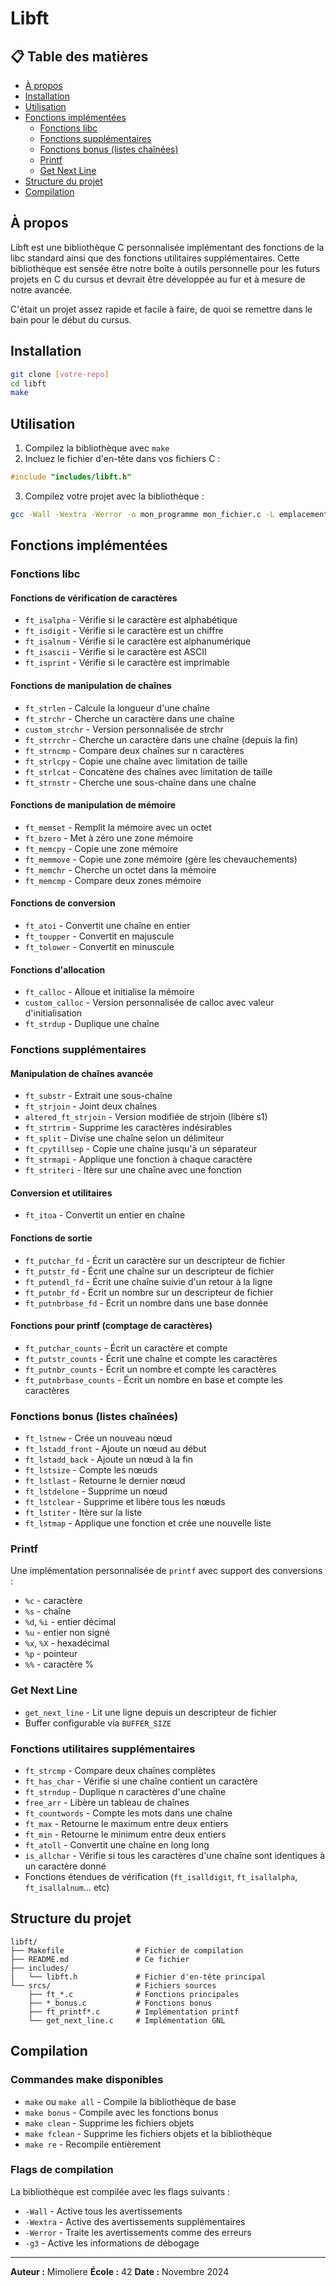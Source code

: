 # Libft

## 📋 Table des matières

- [À propos](#à-propos)
- [Installation](#installation)
- [Utilisation](#utilisation)
- [Fonctions implémentées](#fonctions-implémentées)
  - [Fonctions libc](#fonctions-libc)
  - [Fonctions supplémentaires](#fonctions-supplémentaires)
  - [Fonctions bonus (listes chaînées)](#fonctions-bonus-listes-chaînées)
  - [Printf](#printf)
  - [Get Next Line](#get-next-line)
- [Structure du projet](#structure-du-projet)
- [Compilation](#compilation)

## À propos

Libft est une bibliothèque C personnalisée implémentant des fonctions de la libc standard ainsi que des fonctions utilitaires supplémentaires.
Cette bibliothèque est sensée être notre boîte à outils personnelle pour les futurs projets en C du cursus et devrait être développée au fur et à mesure de notre avancée.

C'était un projet assez rapide et facile à faire, de quoi se remettre dans le bain pour le début du cursus.

## Installation

```bash
git clone [votre-repo]
cd libft
make
```

## Utilisation

1. Compilez la bibliothèque avec `make`
2. Incluez le fichier d'en-tête dans vos fichiers C :
```c
#include "includes/libft.h"
```
3. Compilez votre projet avec la bibliothèque :
```bash
gcc -Wall -Wextra -Werror -o mon_programme mon_fichier.c -L emplacement_libft -lft
```

## Fonctions implémentées

### Fonctions libc

#### Fonctions de vérification de caractères
- `ft_isalpha` - Vérifie si le caractère est alphabétique
- `ft_isdigit` - Vérifie si le caractère est un chiffre
- `ft_isalnum` - Vérifie si le caractère est alphanumérique
- `ft_isascii` - Vérifie si le caractère est ASCII
- `ft_isprint` - Vérifie si le caractère est imprimable

#### Fonctions de manipulation de chaînes
- `ft_strlen` - Calcule la longueur d'une chaîne
- `ft_strchr` - Cherche un caractère dans une chaîne
- `custom_strchr` - Version personnalisée de strchr
- `ft_strrchr` - Cherche un caractère dans une chaîne (depuis la fin)
- `ft_strncmp` - Compare deux chaînes sur n caractères
- `ft_strlcpy` - Copie une chaîne avec limitation de taille
- `ft_strlcat` - Concatène des chaînes avec limitation de taille
- `ft_strnstr` - Cherche une sous-chaîne dans une chaîne

#### Fonctions de manipulation de mémoire
- `ft_memset` - Remplit la mémoire avec un octet
- `ft_bzero` - Met à zéro une zone mémoire
- `ft_memcpy` - Copie une zone mémoire
- `ft_memmove` - Copie une zone mémoire (gère les chevauchements)
- `ft_memchr` - Cherche un octet dans la mémoire
- `ft_memcmp` - Compare deux zones mémoire

#### Fonctions de conversion
- `ft_atoi` - Convertit une chaîne en entier
- `ft_toupper` - Convertit en majuscule
- `ft_tolower` - Convertit en minuscule

#### Fonctions d'allocation
- `ft_calloc` - Alloue et initialise la mémoire
- `custom_calloc` - Version personnalisée de calloc avec valeur d'initialisation
- `ft_strdup` - Duplique une chaîne

### Fonctions supplémentaires

#### Manipulation de chaînes avancée
- `ft_substr` - Extrait une sous-chaîne
- `ft_strjoin` - Joint deux chaînes
- `altered_ft_strjoin` - Version modifiée de strjoin (libère s1)
- `ft_strtrim` - Supprime les caractères indésirables
- `ft_split` - Divise une chaîne selon un délimiteur
- `ft_cpytillsep` - Copie une chaîne jusqu'à un séparateur
- `ft_strmapi` - Applique une fonction à chaque caractère
- `ft_striteri` - Itère sur une chaîne avec une fonction

#### Conversion et utilitaires
- `ft_itoa` - Convertit un entier en chaîne

#### Fonctions de sortie
- `ft_putchar_fd` - Écrit un caractère sur un descripteur de fichier
- `ft_putstr_fd` - Écrit une chaîne sur un descripteur de fichier
- `ft_putendl_fd` - Écrit une chaîne suivie d'un retour à la ligne
- `ft_putnbr_fd` - Écrit un nombre sur un descripteur de fichier
- `ft_putnbrbase_fd` - Écrit un nombre dans une base donnée

#### Fonctions pour printf (comptage de caractères)
- `ft_putchar_counts` - Écrit un caractère et compte
- `ft_putstr_counts` - Écrit une chaîne et compte les caractères
- `ft_putnbr_counts` - Écrit un nombre et compte les caractères
- `ft_putnbrbase_counts` - Écrit un nombre en base et compte les caractères

### Fonctions bonus (listes chaînées)

- `ft_lstnew` - Crée un nouveau nœud
- `ft_lstadd_front` - Ajoute un nœud au début
- `ft_lstadd_back` - Ajoute un nœud à la fin
- `ft_lstsize` - Compte les nœuds
- `ft_lstlast` - Retourne le dernier nœud
- `ft_lstdelone` - Supprime un nœud
- `ft_lstclear` - Supprime et libère tous les nœuds
- `ft_lstiter` - Itère sur la liste
- `ft_lstmap` - Applique une fonction et crée une nouvelle liste

### Printf

Une implémentation personnalisée de `printf` avec support des conversions :
- `%c` - caractère
- `%s` - chaîne
- `%d`, `%i` - entier décimal
- `%u` - entier non signé
- `%x`, `%X` - hexadécimal
- `%p` - pointeur
- `%%` - caractère %

### Get Next Line

- `get_next_line` - Lit une ligne depuis un descripteur de fichier
- Buffer configurable via `BUFFER_SIZE`

### Fonctions utilitaires supplémentaires

- `ft_strcmp` - Compare deux chaînes complètes
- `ft_has_char` - Vérifie si une chaîne contient un caractère
- `ft_strndup` - Duplique n caractères d'une chaîne
- `free_arr` - Libère un tableau de chaînes
- `ft_countwords` - Compte les mots dans une chaîne
- `ft_max` - Retourne le maximum entre deux entiers
- `ft_min` - Retourne le minimum entre deux entiers
- `ft_atoll` - Convertit une chaîne en long long
- `is_allchar` - Vérifie si tous les caractères d'une chaîne sont identiques à un caractère donné
- Fonctions étendues de vérification (`ft_isalldigit`, `ft_isallalpha`, `ft_isallalnum`... etc)

## Structure du projet

```
libft/
├── Makefile                # Fichier de compilation
├── README.md               # Ce fichier
├── includes/
│   └── libft.h             # Fichier d'en-tête principal
└── srcs/                   # Fichiers sources
    ├── ft_*.c              # Fonctions principales
    ├── *_bonus.c           # Fonctions bonus
    ├── ft_printf*.c        # Implémentation printf
    └── get_next_line.c     # Implémentation GNL
```

## Compilation

### Commandes make disponibles

- `make` ou `make all` - Compile la bibliothèque de base
- `make bonus` - Compile avec les fonctions bonus
- `make clean` - Supprime les fichiers objets
- `make fclean` - Supprime les fichiers objets et la bibliothèque
- `make re` - Recompile entièrement

### Flags de compilation

La bibliothèque est compilée avec les flags suivants :
- `-Wall` - Active tous les avertissements
- `-Wextra` - Active des avertissements supplémentaires  
- `-Werror` - Traite les avertissements comme des erreurs
- `-g3` - Active les informations de débogage

---

**Auteur :** Mimoliere 
**École :** 42
**Date :** Novembre 2024
